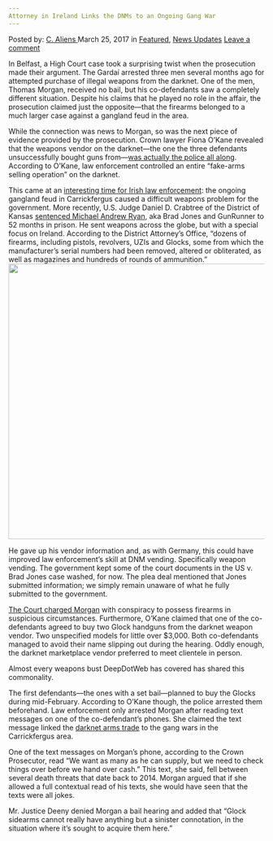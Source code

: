```yaml
---
Attorney in Ireland Links the DNMs to an Ongoing Gang War
---
```

<article class="post-listing post-18786 post type-post status-publish format-standard has-post-thumbnail hentry 
category-news-updates tag-attorney tag-dnms tag-gang tag-ireland tag-links tag-ongoing tag-war">
<div class="post-inner">
<span>Posted by: <a href="https://www.deepdotweb.com/author/caliens/" title="">C. Aliens </a></span>
<span>March 25, 2017</span>
<span>in <a href="https://www.deepdotweb.com/category/deepdot-news/" rel="category tag">Featured</a>, <a href="https://www.deepdotweb.com/category/news-updates/" rel="category tag">News Updates</a></span>
<span><a href="https://www.deepdotweb.com/2017/03/25/attorney-ireland-links-dnms-ongoing-gang-war/#respond">Leave a comment</a></span>


<p>In Belfast, a High Court case took a surprising twist when the prosecution made their argument. The Gardaí arrested three men several months ago for attempted purchase of illegal weapons from the darknet. One of the men, Thomas Morgan, received no bail, but his co-defendants saw a completely different situation. Despite his claims that he played no role in the affair, the prosecution claimed just the opposite—that the firearms belonged to a much larger case against a gangland feud in the area.</p>
<p>While the connection was news to Morgan, so was the next piece of evidence provided by the prosecution. Crown lawyer Fiona O&#8217;Kane revealed that the weapons vendor on the darknet—the one the three defendants unsuccessfully bought guns from—<a href="https://www.deepdotweb.com/2016/11/03/psni-officer-tried-buy-handgun-dark-web/">was actually the police all along</a>. According to O&#8217;Kane, law enforcement controlled an entire “fake-arms selling operation” on the darknet.</p>
<p>This came at an <a href="https://www.deepdotweb.com/2017/01/24/irish-law-enforcement-calls-darknet-drug-trafficking-overwhelming-challenge/">interesting time for Irish law enforcement</a>: the ongoing gangland feud in Carrickfergus caused a difficult weapons problem for the government. More recently, U.S. Judge Daniel D. Crabtree of the District of Kansas <a href="https://www.deepdotweb.com/2017/02/16/darknet-weapons-vendor-kansas-sentenced-52-months-prison/">sentenced Michael Andrew Ryan</a>, aka Brad Jones and GunRunner to 52 months in prison. He sent weapons across the globe, but with a special focus on Ireland. According to the District Attorney’s Office, “dozens of firearms, including pistols, revolvers, UZIs and Glocks, some from which the manufacturer’s serial numbers had been removed, altered or obliterated, as well as magazines and hundreds of rounds of ammunition.” <img class="wp-image-18794 aligncenter" src="https://www.deepdotweb.com/wp-content/uploads/2017/03/word-image-18.jpeg" width="832" height="542" srcset="https://www.deepdotweb.com/wp-content/uploads/2017/03/word-image-18.jpeg 1340w, https://www.deepdotweb.com/wp-content/uploads/2017/03/word-image-18-300x195.jpeg 300w, https://www.deepdotweb.com/wp-content/uploads/2017/03/word-image-18-1024x667.jpeg 1024w" sizes="(max-width: 832px) 100vw, 832px"/></p>
<p>He gave up his vendor information and, as with Germany, this could have improved law enforcement’s skill at DNM vending. Specifically weapon vending. The government kept some of the court documents in the US v. Brad Jones case washed, for now. The plea deal mentioned that Jones submitted information; we simply remain unaware of what he fully submitted to the government.</p>
<p><a href="http://www.belfasttelegraph.co.uk/news/northern-ireland/attempts-made-to-buy-guns-on-dark-web-for-alleged-use-in-gangland-feud-in-carrickfergus-court-hears-35506453.html">The Court charged Morgan</a> with conspiracy to possess firearms in suspicious circumstances. Furthermore, O&#8217;Kane claimed that one of the co-defendants agreed to buy two Glock handguns from the darknet weapon vendor. Two unspecified models for little over $3,000. Both co-defendants managed to avoid their name slipping out during the hearing. Oddly enough, the darknet marketplace vendor preferred to meet clientele in person.</p>
<p>Almost every weapons bust DeepDotWeb has covered has shared this commonality.</p>
<p>The first defendants—the ones with a set bail—planned to buy the Glocks during mid-February. According to O&#8217;Kane though, the police arrested them beforehand. Law enforcement only arrested Morgan after reading text messages on one of the co-defendant&#8217;s phones. She claimed the text message linked the <a href="https://www.deepdotweb.com/tag/guns/">darknet arms trade</a> to the gang wars in the Carrickfergus area.</p>
<p>One of the text messages on Morgan&#8217;s phone, according to the Crown Prosecutor, read “We want as many as he can supply, but we need to check things over before we hand over cash.&#8221; This text, she said, fell between several death threats that date back to 2014. Morgan argued that if she allowed a full contextual read of his texts, she would have seen that the texts were all jokes.</p>
<p>Mr. Justice Deeny denied Morgan a bail hearing and added that “Glock sidearms cannot really have anything but a sinister connotation, in the situation where it&#8217;s sought to acquire them here.&#8221;</p>
</div>
<span style="display:none"><a href="https://www.deepdotweb.com/tag/attorney/" rel="tag">attorney</a> <a href="https://www.deepdotweb.com/tag/dnms/" rel="tag">dnms</a> <a href="https://www.deepdotweb.com/tag/gang/" rel="tag">gang</a> <a href="https://www.deepdotweb.com/tag/ireland/" rel="tag">ireland</a> <a href="https://www.deepdotweb.com/tag/links/" rel="tag">links</a> <a href="https://www.deepdotweb.com/tag/ongoing/" rel="tag">ongoing</a> <a href="https://www.deepdotweb.com/tag/war/" rel="tag">war</a></span> <span style="display:none" class="updated">2017-03-25</span>
<div style="display:none" class="vcard author" itemprop="author" itemscope itemtype="http://schema.org/Person"><strong class="fn" itemprop="name"><a href="https://www.deepdotweb.com/author/caliens/" title="Posts by C. Aliens" rel="author">C. Aliens</a></strong></div>
</div>
</article>

